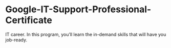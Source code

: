 # Google-IT-Support-Professional-Certificate
IT career. In this program, you’ll learn the in-demand skills that will have you job-ready.
